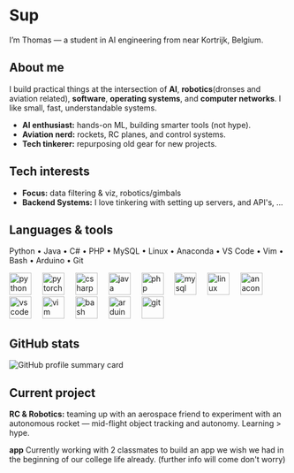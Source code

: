 # Sup

I’m Thomas — a student in AI engineering from near Kortrijk, Belgium.

## About me
I build practical things at the intersection of **AI**, **robotics**(dronses and aviation related), **software**, **operating systems**, and **computer networks**. I like small, fast, understandable systems.

- **AI enthusiast:** hands-on ML, building smarter tools (not hype).
- **Aviation nerd:** rockets, RC planes, and control systems.
- **Tech tinkerer:** repurposing old gear for new projects.

## Tech interests
- **Focus:** data filtering & viz, robotics/gimbals  
- **Backend Systems:** I love tinkering with setting up servers, and API's, ...

  

## Languages & tools
Python • Java • C# • PHP • MySQL • Linux • Anaconda • VS Code • Vim • Bash • Arduino • Git

<div align="left">
  <img src="https://cdn.jsdelivr.net/gh/devicons/devicon/icons/python/python-original.svg" height="40" alt="python" />
  <img width="12" />
  <img src="https://cdn.jsdelivr.net/gh/devicons/devicon/icons/pytorch/pytorch-original.svg" height="40" alt="pytorch" />
  <img width="12" />
  <img src="https://cdn.jsdelivr.net/gh/devicons/devicon/icons/csharp/csharp-original.svg" height="40" alt="csharp" />
  <img width="12" />
  <img src="https://cdn.jsdelivr.net/gh/devicons/devicon/icons/java/java-original.svg" height="40" alt="java" />
  <img width="12" />
  <img src="https://cdn.jsdelivr.net/gh/devicons/devicon/icons/php/php-original.svg" height="40" alt="php" />
  <img width="12" />
  <img src="https://cdn.jsdelivr.net/gh/devicons/devicon/icons/mysql/mysql-original.svg" height="40" alt="mysql" />
  <img width="12" />
  <img src="https://cdn.jsdelivr.net/gh/devicons/devicon/icons/linux/linux-original.svg" height="40" alt="linux" />
  <img width="12" />
  <img src="https://cdn.jsdelivr.net/gh/devicons/devicon/icons/anaconda/anaconda-original.svg" height="40" alt="anaconda" />
  <img width="12" />
  <img src="https://cdn.jsdelivr.net/gh/devicons/devicon/icons/vscode/vscode-original.svg" height="40" alt="vscode" />
  <img width="12" />
  <img src="https://cdn.jsdelivr.net/gh/devicons/devicon/icons/vim/vim-original.svg" height="40" alt="vim" />
  <img width="12" />
  <img src="https://cdn.jsdelivr.net/gh/devicons/devicon/icons/bash/bash-original.svg" height="40" alt="bash" />
  <img width="12" />
  <img src="https://cdn.jsdelivr.net/gh/devicons/devicon/icons/arduino/arduino-original.svg" height="40" alt="arduino" />
  <img width="12" />
  <img src="https://cdn.jsdelivr.net/gh/devicons/devicon/icons/git/git-original.svg" height="40" alt="git" />
</div>

## GitHub stats
![GitHub profile summary card](https://github-profile-summary-cards.vercel.app/api/cards/profile-details?username=aesaertthomas&theme=dracula)

## Current project
**RC & Robotics:** teaming up with an aerospace friend to experiment with an autonomous rocket — mid-flight object tracking and autonomy. Learning > hype.

**app** Currently working with 2 classmates to build an app we wish we had in the beginning of our college life already. (further info will come don't worry)

